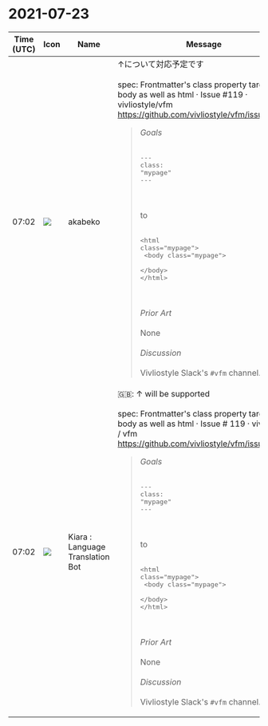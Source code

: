 # 2021-07-23

|Time (UTC)|Icon|Name|Message|
|---|---|---|---|
|07:02|![](https://avatars.slack-edge.com/2019-05-15/624511073651_25909952cd7a069ceed2_72.png)|akabeko|↑について対応予定です<br><br>spec: Frontmatter's class property targets body as well as html · Issue #119 · vivliostyle/vfm<br><https://github.com/vivliostyle/vfm/issues/119><br><blockquote>*Goals*<br><br><pre>---<br>class: "mypage"<br>---</pre><br><br>to<br><br><pre>&lt;html class="mypage"&gt;<br>  &lt;body class="mypage"&gt;<br>  &lt;/body&gt;<br>&lt;/html&gt;</pre><br><br>*Prior Art*<br><br>None<br><br>*Discussion*<br><br>Vivliostyle Slack's `#vfm` channel.</blockquote>|
|07:02|![](https://avatars.slack-edge.com/2021-08-02/2324149410423_2aa7423c4133ecb9f168_72.png)|Kiara : Language Translation Bot|🇬🇧: ↑ will be supported<br><br>spec: Frontmatter's class property targets body as well as html · Issue # 119 · vivliostyle / vfm<br><https://github.com/vivliostyle/vfm/issues/119><br><blockquote>*Goals*<br><br><pre>---<br>class: "mypage"<br>---</pre><br><br>to<br><br><pre>&lt;html class="mypage"&gt;<br>  &lt;body class="mypage"&gt;<br>  &lt;/body&gt;<br>&lt;/html&gt;</pre><br><br>*Prior Art*<br><br>None<br><br>*Discussion*<br><br>Vivliostyle Slack's `#vfm` channel.</blockquote>|
